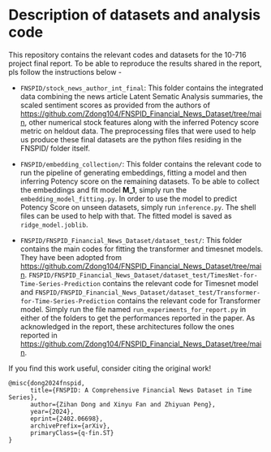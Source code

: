 # Description of datasets and analysis code

This repository contains the relevant codes and datasets for the 10-716 project final report. To be able to reproduce the results shared in the report, pls follow the instructions below - 

- `FNSPID/stock_news_author_int_final`: This folder contains the integrated data combining the news article Latent Sematic Analysis summaries, the scaled sentiment scores as provided from the authors of https://github.com/Zdong104/FNSPID_Financial_News_Dataset/tree/main, other numerical stock features along with the inferred Potency score metric on heldout data. The preprocessing files that were used to help us produce these final datasets are the python files residing in the FNSPID/ folder itself.

- `FNSPID/embedding_collection/`: This folder contains the relevant code to run the pipeline of generating embeddings, fitting a model and then inferring Potency score on the remaining datasets. To be able to collect the embeddings and fit model **M_1**, simply run the `embedding_model_fitting.py`. In order to use the model to predict Potency Score on unseen datasets, simply run `inference.py`. The shell files can be used to help with that. The fitted model is saved as `ridge_model.joblib`.

- `FNSPID/FNSPID_Financial_News_Dataset/dataset_test/`: This folder contains the main codes for fitting the transformer and timesnet models. They have been adopted from https://github.com/Zdong104/FNSPID_Financial_News_Dataset/tree/main.  `FNSPID/FNSPID_Financial_News_Dataset/dataset_test/TimesNet-for-Time-Series-Prediction` contains the relevant code for Timesnet model and `FNSPID/FNSPID_Financial_News_Dataset/dataset_test/Transformer-for-Time-Series-Prediction` contains the relevant code for Transformer model. Simply run the file named `run_experiments_for_report.py` in either of the folders to get the performances reported in the paper. As acknowledged in the report, these architectures follow the ones reported in https://github.com/Zdong104/FNSPID_Financial_News_Dataset/tree/main.  

If you find this work useful, consider citing the original work!

```
@misc{dong2024fnspid,
      title={FNSPID: A Comprehensive Financial News Dataset in Time Series}, 
      author={Zihan Dong and Xinyu Fan and Zhiyuan Peng},
      year={2024},
      eprint={2402.06698},
      archivePrefix={arXiv},
      primaryClass={q-fin.ST}
}
```



